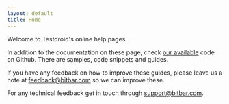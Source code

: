 ```yaml
---
layout: default
title: Home
---
```



Welcome to Testdroid's online help pages.

In addition to the documentation on these page, check [our
available](https://github.com/bitbar/testdroid-samples/) code on
Github. There are samples, code snippets and guides.


If you have any feedback on how to improve these guides, please leave
us a note at <feedback@bitbar.com> so we can improve these.

For any technical feedback get in touch through <support@bitbar.com>.
